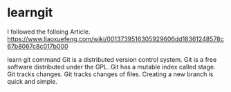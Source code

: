 # learngit
I followed the folloing Article.
https://www.liaoxuefeng.com/wiki/0013739516305929606dd18361248578c67b8067c8c017b000

learn git command
Git is a distributed version control system.
Git is a free software distributed under the GPL.
Git has a mutable index called stage.
Git tracks changes.
Git tracks changes of files.
Creating a new branch is quick and simple.
